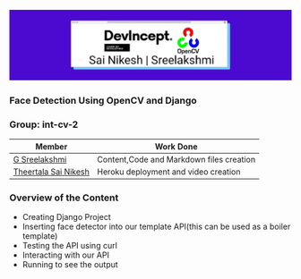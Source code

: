 ![cover](https://github.com/sreelakshmig009/Intern-Work/blob/face_detection/int-cv-2/Face%20Detection%20Using%20OpenCV%20and%20Django/images/cover.jpeg)

### Face Detection Using OpenCV and Django

### Group: int-cv-2

|Member|Work Done|
|-|-|
|[G Sreelakshmi](https://github.com/suvrashaw?tab=repositories)|Content,Code and Markdown files creation|
|[Theertala Sai Nikesh](https://github.com/SaiNikesh29)|Heroku deployment and video creation|

### Overview of the Content

- Creating Django Project
- Inserting face detector into our template API(this can be used as a boiler template)
- Testing the API using curl
- Interacting with our API
- Running to see the output

